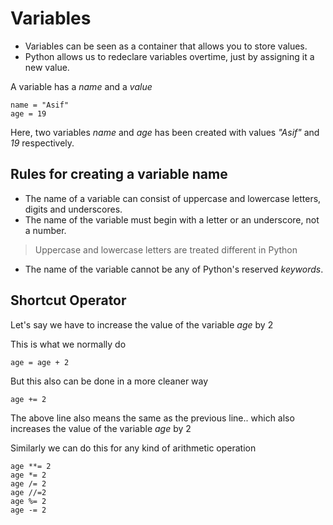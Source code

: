 # Variables

* Variables can be seen as a container that allows you to store values.
* Python allows us to redeclare variables overtime, just by assigning it a new value.

A variable has a _name_ and a _value_  
```
name = "Asif"
age = 19
```
Here, two variables _name_ and _age_ has been created with values _"Asif"_ and _19_ respectively.
## Rules for creating a variable name
* The name of a variable can consist of uppercase and lowercase letters, digits and underscores.
* The name of the variable must begin with a letter or an underscore, not a number.
> Uppercase and lowercase letters are treated different in Python
* The name of the variable cannot be any of Python's reserved _keywords_.

## Shortcut Operator
Let's say we have to increase the value of the variable _age_ by 2

This is what we normally do
```
age = age + 2
```
But this also can be done in a more cleaner way 
```
age += 2
```
The above line also means the same as the previous line.. which also increases the value of the variable _age_ by 2

Similarly we can do this for any kind of arithmetic operation

```
age **= 2
age *= 2
age /= 2
age //=2
age %= 2
age -= 2
```